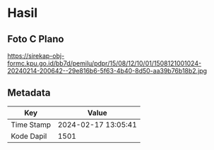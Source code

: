 # Hasil

## Foto C Plano

https://sirekap-obj-formc.kpu.go.id/bb7d/pemilu/pdpr/15/08/12/10/01/1508121001024-20240214-200642--29e816b6-5f63-4b40-8d50-aa39b76b18b2.jpg


## Metadata

| Key        | Value               |
| ---------- | ------------------- |
| Time Stamp | 2024-02-17 13:05:41 |
| Kode Dapil | 1501                |



